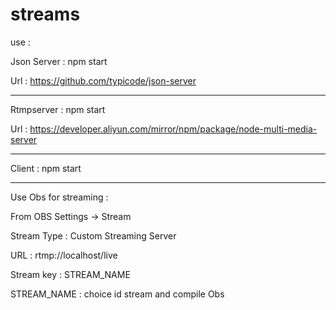 # streams


use : 

Json Server : npm start

Url : https://github.com/typicode/json-server

***********************************************
Rtmpserver : npm start

Url : https://developer.aliyun.com/mirror/npm/package/node-multi-media-server

********************************************************

Client : npm start

********************************************************

Use Obs for streaming : 

From OBS
Settings -> Stream

Stream Type : Custom Streaming Server

URL : rtmp://localhost/live

Stream key : STREAM_NAME 

STREAM_NAME : choice id stream and compile Obs